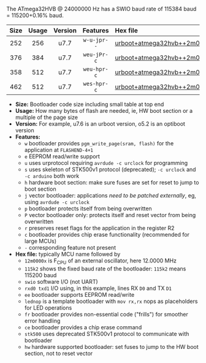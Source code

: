 The ATmega32HVB @ 24000000 Hz has a SWIO baud rate of 115384 baud = 115200+0.16% baud.

|Size|Usage|Version|Features|Hex file|
|:-:|:-:|:-:|:-:|:--|
|252|256|u7.7|`w-u-jpr--`|[urboot+atmega32hvb++2m0000x++++9k6_swio_rxb0_txb1_lednop.hex](https://raw.githubusercontent.com/stefanrueger/urboot.hex/main/mcus/atmega32hvb/external_oscillator/fcpu++2m0000_Hz/br++++9k6_bps/urboot+atmega32hvb++2m0000x++++9k6_swio_rxb0_txb1_lednop.hex)|
|376|384|u7.7|`weu-jPr-c`|[urboot+atmega32hvb++2m0000x++++9k6_swio_rxb0_txb1_ee_lednop_fr_ce.hex](https://raw.githubusercontent.com/stefanrueger/urboot.hex/main/mcus/atmega32hvb/external_oscillator/fcpu++2m0000_Hz/br++++9k6_bps/urboot+atmega32hvb++2m0000x++++9k6_swio_rxb0_txb1_ee_lednop_fr_ce.hex)|
|358|512|u7.7|`weu-hpr-c`|[urboot+atmega32hvb++2m0000x++++9k6_swio_rxb0_txb1_ee_lednop_fr_ce_hw.hex](https://raw.githubusercontent.com/stefanrueger/urboot.hex/main/mcus/atmega32hvb/external_oscillator/fcpu++2m0000_Hz/br++++9k6_bps/urboot+atmega32hvb++2m0000x++++9k6_swio_rxb0_txb1_ee_lednop_fr_ce_hw.hex)|
|462|512|u7.7|`wes-hpr-c`|[urboot+atmega32hvb++2m0000x++++9k6_swio_rxb0_txb1_ee_lednop_fr_ce_stk500_hw.hex](https://raw.githubusercontent.com/stefanrueger/urboot.hex/main/mcus/atmega32hvb/external_oscillator/fcpu++2m0000_Hz/br++++9k6_bps/urboot+atmega32hvb++2m0000x++++9k6_swio_rxb0_txb1_ee_lednop_fr_ce_stk500_hw.hex)|

- **Size:** Bootloader code size including small table at top end
- **Usage:** How many bytes of flash are needed, ie, HW boot section or a multiple of the page size
- **Version:** For example, u7.6 is an urboot version, o5.2 is an optiboot version
- **Features:**
  + `w` bootloader provides `pgm_write_page(sram, flash)` for the application at `FLASHEND-4+1`
  + `e` EEPROM read/write support
  + `u` uses urprotocol requiring `avrdude -c urclock` for programming
  + `s` uses skeleton of STK500v1 protocol (deprecated); `-c urclock` and `-c arduino` both work
  + `h` hardware boot section: make sure fuses are set for reset to jump to boot section
  + `j` vector bootloader: applications *need to be patched externally*, eg, using `avrdude -c urclock`
  + `p` bootloader protects itself from being overwritten
  + `P` vector bootloader only: protects itself and reset vector from being overwritten
  + `r` preserves reset flags for the application in the register R2
  + `c` bootloader provides chip erase functionality (recommended for large MCUs)
  + `-` corresponding feature not present
- **Hex file:** typically MCU name followed by
  + `12m0000x` is F<sub>CPU</sub> of an external oscillator, here 12.0000 MHz
  + `115k2` shows the fixed baud rate of the bootloader: `115k2` means 115200 baud
  + `swio` software I/O (not UART)
  + `rxd0 txd1` I/O using, in this example, lines RX `D0` and TX `D1`
  + `ee` bootloader supports EEPROM read/write
  + `lednop` is a template bootloader with `mov rx,rx` nops as placeholders for LED operations
  + `fr` bootloader provides non-essential code ("frills") for smoother error handling
  + `ce` bootloader provides a chip erase command
  + `stk500` uses deprecated STK500v1 protocol to communicate with bootloader
  + `hw` hardware supported bootloader: set fuses to jump to the HW boot section, not to reset vector
